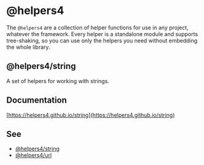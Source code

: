 # @helpers4

The `@helpers4` are a collection of helper functions for use in any project, whatever the framework.
Every helper is a standalone module and supports tree-shaking, so you can use only the helpers you need without embedding the whole library.

## @helpers4/string

A set of helpers for working with strings.

## Documentation

[https://helpers4.github.io/string](https://helpers4.github.io/string)

## See

- [@helpers4/string](https://www.npmjs.com/package/@helpers4/string)
- [@helpers4/url](https://www.npmjs.com/package/@helpers4/url)

